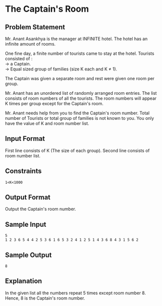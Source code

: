 # The Captain's Room

## Problem Statement

Mr. Anant Asankhya is the manager at INFINITE hotel. The hotel has an infinite amount of rooms.

One fine day, a finite number of tourists came to stay at the hotel.
Tourists consisted of :  
→ a Captain.  
→ Equal sized group of families (size K each and K ≠ 1).

The Captain was given a separate room and rest were given one room per group.

Mr. Anant has an unordered list of randomly arranged room entries. The list consists of room numbers of all the tourists. The room numbers will appear K times per group except for the Captain's room.

Mr. Anant needs help from you to find the Captain's room number.
Total number of Tourists or total group of families is not known to you.
You only have the value of K and room number list.

## Input Format

First line consists of K (The size of each group).
Second line consists of room number list.


## Constraints
```
1<K<1000
```
## Output Format

Output the Captain's room number.

## Sample Input
```
5
1 2 3 6 5 4 4 2 5 3 6 1 6 5 3 2 4 1 2 5 1 4 3 6 8 4 3 1 5 6 2
```
## Sample Output
```
8
```
## Explanation

In the given list all the numbers repeat 5 times except room number 8.
Hence, 8 is the Captain's room number.
